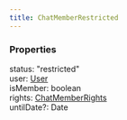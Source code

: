 ```yaml
---
title: ChatMemberRestricted
---
```


### Properties

<div class="flex flex-col gap-3"><div><div class="flex gap-2"><div class="font-mono p" id="p_status" data-anchor><span class="font-bold">status</span><span class="opacity-50">:</span> <span>&quot;restricted&quot;</span></div></div></div><div><div class="flex gap-2"><div class="font-mono p" id="p_user" data-anchor><span class="font-bold">user</span><span class="opacity-50">:</span> <a href="/types/user"  >User</a></div></div></div><div><div class="flex gap-2"><div class="font-mono p" id="p_isMember" data-anchor><span class="font-bold">isMember</span><span class="opacity-50">:</span> <span>boolean</span></div></div></div><div><div class="flex gap-2"><div class="font-mono p" id="p_rights" data-anchor><span class="font-bold">rights</span><span class="opacity-50">:</span> <a href="/types/chatmemberrights"  >ChatMemberRights</a></div></div></div><div><div class="flex gap-2"><div class="font-mono p" id="p_untilDate" data-anchor><span class="font-bold">untilDate</span><span class="opacity-50"><span title="Optional" class="cursor-help">?</span>:</span> <span href="/">Date</span></div></div></div></div>

